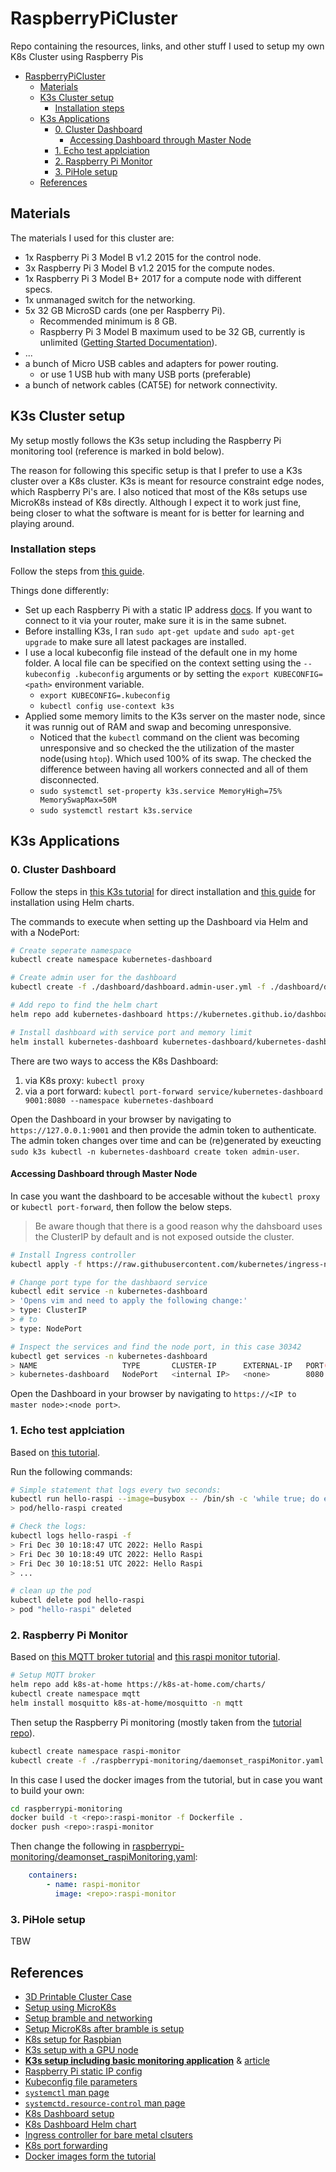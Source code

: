 # RaspberryPiCluster

Repo containing the resources, links, and other stuff I used to setup my own K8s Cluster using Raspberry Pis

- [RaspberryPiCluster](#raspberrypicluster)
  - [Materials](#materials)
  - [K3s Cluster setup](#k3s-cluster-setup)
    - [Installation steps](#installation-steps)
  - [K3s Applications](#k3s-applications)
    - [0. Cluster Dashboard](#0-cluster-dashboard)
      - [Accessing Dashboard through Master Node](#accessing-dashboard-through-master-node)
    - [1. Echo test applciation](#1-echo-test-applciation)
    - [2. Raspberry Pi Monitor](#2-raspberry-pi-monitor)
    - [3. PiHole setup](#3-pihole-setup)
  - [References](#references)

## Materials

The materials I used for this cluster are:

- 1x Raspberry Pi 3 Model B v1.2 2015 for the control node.
- 3x Raspberry Pi 3 Model B v1.2 2015 for the compute nodes.
- 1x Raspberry Pi 3 Model B+ 2017 for a compute node with different specs.
- 1x unmanaged switch for the networking.
- 5x 32 GB MicroSD cards (one per Raspberry Pi).
  - Recommended minimum is 8 GB.
  - Raspberry Pi 3 Model B maximum used to be 32 GB, currently is unlimited ([Getting Started Documentation](https://www.raspberrypi.com/documentation/computers/getting-started.html#sd-cards)).
- ...
- a bunch of Micro USB cables and adapters for power routing.
  - or use 1 USB hub with many USB ports (preferable)
- a bunch of network cables (CAT5E) for network connectivity.

## K3s Cluster setup

My setup mostly follows the K3s setup including the Raspberry Pi monitoring tool (reference is marked in bold below).

The reason for following this specific setup is that I prefer to use a K3s cluster over a K8s cluster. K3s is meant for resource constraint edge nodes, which Raspberry Pi's are. I also noticed that most of the K8s setups use MicroK8s instead of K8s directly. Although I expect it to work just fine, being closer to what the software is meant for is better for learning and playing around.

### Installation steps

Follow the steps from [this guide](https://github.com/alexortner/kubernetes-on-raspberry-pi/tree/main/setup).

Things done differently:

- Set up each Raspberry Pi with a static IP address [docs](https://www.makeuseof.com/raspberry-pi-set-static-ip/). If you want to connect to it via your router, make sure it is in the same subnet.
- Before installing K3s, I ran `sudo apt-get update` and `sudo apt-get upgrade` to make sure all latest packages are installed.
- I use a local kubeconfig file instead of the default one in my home folder. A local file can be specified on the context setting using the `--kubeconfig .kubeconfig` arguments or by setting the `export KUBECONFIG=<path>` environment variable.
  - `export KUBECONFIG=.kubeconfig`
  - `kubectl config use-context k3s`
- Applied some memory limits to the K3s server on the master node, since it was runnig out of RAM and swap and becoming unresponsive.
  - Noticed that the `kubectl` command on the client was becoming unresponsive and so checked the the utilization of the master node(using `htop`). Which used 100% of its swap. The checked the difference between having all workers connected and all of them disconnected.
  - `sudo systemctl set-property k3s.service MemoryHigh=75% MemorySwapMax=50M`
  - `sudo systemctl restart k3s.service`

## K3s Applications

### 0. Cluster Dashboard

Follow the steps in [this K3s tutorial](https://docs.k3s.io/installation/kube-dashboard) for direct installation and [this guide](https://artifacthub.io/packages/helm/k8s-dashboard/kubernetes-dashboard) for installation using Helm charts.

The commands to execute when setting up the Dashboard via Helm and with a NodePort:

```bash
# Create seperate namespace
kubectl create namespace kubernetes-dashboard

# Create admin user for the dashboard
kubectl create -f ./dashboard/dashboard.admin-user.yml -f ./dashboard/dashboard.admin-user-role.yml

# Add repo to find the helm chart
helm repo add kubernetes-dashboard https://kubernetes.github.io/dashboard/

# Install dashboard with service port and memory limit
helm install kubernetes-dashboard kubernetes-dashboard/kubernetes-dashboard --namespace=kubernetes-dashboard --set=service.externalPort=8080,resources.limits.cpu=200m
```

There are two ways to access the K8s Dashboard:

1. via K8s proxy: `kubectl proxy`
2. via a port forward: `kubectl port-forward service/kubernetes-dashboard 9001:8080 --namespace kubernetes-dashboard`

Open the Dashboard in your browser by navigating to `https://127.0.0.1:9001` and then provide the admin token to authenticate. The admin token changes over time and can be (re)generated by exeucting `sudo k3s kubectl -n kubernetes-dashboard create token admin-user`.

#### Accessing Dashboard through Master Node

In case you want the dashboard to be accesable without the `kubectl proxy` or `kubectl port-forward`, then follow the below steps.

> Be aware though that there is a good reason why the dahsboard uses the ClusterIP by default and is not exposed outside the cluster.

```bash
# Install Ingress controller
kubectl apply -f https://raw.githubusercontent.com/kubernetes/ingress-nginx/controller-v1.5.1/deploy/static/provider/baremetal/deploy.yaml

# Change port type for the dashbaord service
kubectl edit service -n kubernetes-dashboard
> 'Opens vim and need to apply the following change:'
> type: ClusterIP
> # to 
> type: NodePort

# Inspect the services and find the node port, in this case 30342
kubectl get services -n kubernetes-dashboard
> NAME                   TYPE       CLUSTER-IP      EXTERNAL-IP   PORT(S)          AGE
> kubernetes-dashboard   NodePort   <internal IP>   <none>        8080:30342/TCP   95m
```

Open the Dashboard in your browser by navigating to `https://<IP to master node>:<node port>`.

### 1. Echo test applciation

Based on [this tutorial](https://github.com/alexortner/kubernetes-on-raspberry-pi/tree/main/apps/1_helloRaspi).

Run the following commands:

```bash
# Simple statement that logs every two seconds:
kubectl run hello-raspi --image=busybox -- /bin/sh -c 'while true; do echo $(date)": Hello Raspi"; sleep 2; done'
> pod/hello-raspi created

# Check the logs:
kubectl logs hello-raspi -f
> Fri Dec 30 10:18:47 UTC 2022: Hello Raspi
> Fri Dec 30 10:18:49 UTC 2022: Hello Raspi
> Fri Dec 30 10:18:51 UTC 2022: Hello Raspi
> ...

# clean up the pod
kubectl delete pod hello-raspi
> pod "hello-raspi" deleted
```

### 2. Raspberry Pi Monitor

Based on [this MQTT broker tutorial](https://github.com/alexortner/kubernetes-on-raspberry-pi/tree/main/apps/3_mosquittoMQTT) and [this raspi monitor tutorial](https://github.com/alexortner/kubernetes-on-raspberry-pi/tree/main/apps/4_raspiMonitor).

```bash
# Setup MQTT broker
helm repo add k8s-at-home https://k8s-at-home.com/charts/
kubectl create namespace mqtt
helm install mosquitto k8s-at-home/mosquitto -n mqtt
```

Then setup the Raspberry Pi monitoring (mostly taken from the [tutorial repo](https://github.com/alexortner/kubernetes-on-raspberry-pi/tree/main/apps/4_raspiMonitor)).

```bash
kubectl create namespace raspi-monitor
kubectl create -f ./raspberrypi-monitoring/daemonset_raspiMonitor.yaml
```

In this case I used the docker images from the tutorial, but in case you want to build your own:

```bash
cd raspberrypi-monitoring
docker build -t <repo>:raspi-monitor -f Dockerfile .
docker push <repo>:raspi-monitor
```

Then change the following in [raspberrypi-monitoring/deamonset_raspiMonitoring.yaml](./raspberrypi-monitoring/daemonset_raspiMonitor.yaml):

```yaml
    containers:
        - name: raspi-monitor
          image: <repo>:raspi-monitor
```

### 3. PiHole setup

TBW

## References

- [3D Printable Cluster Case](https://www.thingiverse.com/thing:1573414)
- [Setup using MicroK8s](https://ubuntu.com/tutorials/how-to-kubernetes-cluster-on-raspberry-pi#1-overview)
- [Setup bramble and networking](https://www.raspberrypi.com/tutorials/cluster-raspberry-pi-tutorial/)
- [Setup MicroK8s after bramble is setup](https://ubuntu.com/tutorials/how-to-kubernetes-cluster-on-raspberry-pi#4-installing-microk8s)
- [K8s setup for Raspbian](https://github.com/sonujose/kubernetes-raspberrypi)
- [K3s setup with a GPU node](https://mitchmurphy.io/k3s-raspberry-pi/)
- [__K3s setup including basic monitoring application__](https://github.com/alexortner/kubernetes-on-raspberry-pi) & [article](https://medium.com/thinkport/how-to-build-a-raspberry-pi-kubernetes-cluster-with-k3s-76224788576c)
- [Raspberry Pi static IP config](https://www.makeuseof.com/raspberry-pi-set-static-ip/)
- [Kubeconfig file parameters](https://www.nathannellans.com/post/kubernetes-using-kubectl-with-kubeconfig-files)
- [`systemctl` man page](https://www.man7.org/linux/man-pages/man1/systemctl.1.html)
- [`systemctd.resource-control` man page](https://www.man7.org/linux/man-pages/man5/systemd.resource-control.5.html)
- [K8s Dashboard setup](https://docs.k3s.io/installation/kube-dashboard)
- [K8s Dashboard Helm chart](https://artifacthub.io/packages/helm/k8s-dashboard/kubernetes-dashboard)
- [Ingress controller for bare metal clsuters](https://kubernetes.github.io/ingress-nginx/deploy/#bare-metal-clusters)
- [K8s port forwarding](https://kubernetes.io/docs/tasks/access-application-cluster/port-forward-access-application-cluster/)
- [Docker images form the tutorial](https://hub.docker.com/r/tingelbuxe/k3s-meetup/tags)
